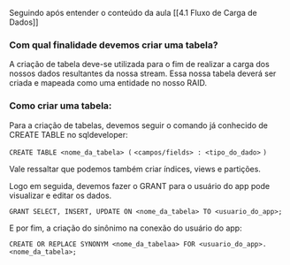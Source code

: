 Seguindo após entender o conteúdo da aula [[4.1 Fluxo de Carga de Dados]]
### Com qual finalidade devemos criar uma tabela?
A criação de tabela deve-se utilizada para o fim de realizar a carga dos nossos dados resultantes da nossa stream. Essa nossa tabela deverá ser criada e mapeada como uma entidade no nosso RAID.



### Como criar uma tabela:
Para a criação de tabelas, devemos seguir o comando já conhecido de CREATE TABLE no sqldeveloper:

`CREATE TABLE <nome_da_tabela> (`
`<campos/fields> : <tipo_do_dado>`
`)`

Vale ressaltar que podemos também criar índices, views e partições.

Logo em seguida, devemos fazer o GRANT para o usuário do app pode visualizar e editar os dados.

`GRANT SELECT, INSERT, UPDATE ON <nome_da_tabela> TO <usuario_do_app>;`

E por fim, a criação do sinônimo
na conexão do usuário do app:

`CREATE OR REPLACE SYNONYM <nome_da_tabelaa> FOR <usuario_do_app>.<nome_da_tabela>;`

